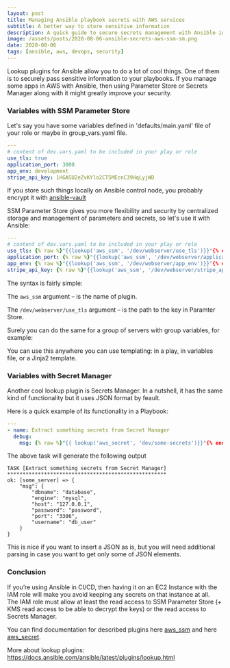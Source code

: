 ```yaml
---
layout: post
title: Managing Ansible playbook secrets with AWS services 
subtitle: A better way to store sensitive information
description: A quick guide to secure secrets management with Ansible in AWS
image: /assets/posts/2020-08-06-ansible-secrets-aws-ssm-sm.png
date: 2020-08-06
tags: [ansible, aws, devops, security]
---
```

Lookup plugins for Ansible allow you to do a lot of cool things. One of them is to securely pass sensitive information to your playbooks. 
If you manage some apps in AWS with Ansible, then using Parameter Store or Secrets Manager along with it might greatly improve your security.

### Variables with SSM Parameter Store

Let's say you have some variables defined in 'defaults/main.yaml' file of your role or maybe in group_vars.yaml file.
```yaml
---
# content of dev.vars.yaml to be included in your play or role
use_tls: true
application_port: 3000
app_env: development
stripe_api_key: 1HGASU2eZvKYlo2CT5MEcnC39HqLyjWD
```

If you store such things locally on Ansible control node, you probably encrypt it with [ansible-vault](https://docs.ansible.com/ansible/latest/user_guide/vault.html) 

SSM Parameter Store gives you more flexibility and security by centralized storage and management of parameters and secrets, so let's use it with Ansible:

```yaml
---
# content of dev.vars.yaml to be included in your play or role
use_tls: {% raw %}"{{lookup('aws_ssm', '/dev/webserver/use_tls')}}"{% endraw %}
application_port: {% raw %}"{{lookup('aws_ssm', '/dev/webserver/application_port')}}"{% endraw %}
app_env: {% raw %}"{{lookup('aws_ssm', '/dev/webserver/app_env')}}"{% endraw %}
stripe_api_key: {% raw %}"{{lookup('aws_ssm', '/dev/webserver/stripe_api_key')}}"{% endraw %}
```
The syntax is fairly simple:

The `aws_ssm` argument – is the name of plugin.

The `/dev/webserver/use_tls` argument – is the path to the key in Paramter Store.

Surely you can do the same for a group of servers with group variables, for example:

You can use this anywhere you can use templating: in a play, in variables file, or a Jinja2 template. 

### Variables with Secret Manager

Another cool lookup plugin is Secrets Manager. In a nutshell, it has the same kind of functionality but it uses JSON format by feault.

Here is a quick example of its functionality in a Playbook:

```yaml
---
- name: Extract something secrets from Secret Manager
  debug:
    msg: {% raw %}"{{ lookup('aws_secret', 'dev/some-secrets')}}"{% endraw %}
```
The above task will generate the following output
```
TASK [Extract something secrets from Secret Manager] ****************************************************
ok: [some_server] => {
    "msg": {
        "dbname": "database",
        "engine": "mysql",
        "host": "127.0.0.1",
        "password": "password",
        "port": "3306",
        "username": "db_user"
    }
}
```
This is nice if you want to insert a JSON as is, but you will need additional parsing in case you want to get only some of JSON elements.

### Conclusion

If you’re using Ansible in CI/CD, then having it on an EC2 Instance with the IAM role will make you avoid keeping any secrets on that instance at all.\
The IAM role must allow at least the read access to SSM Parameter Store (+ KMS read access to be able to decrypt the keys) or the read access to Secrets Manager. 

You can find documentation for described plugins here [aws_ssm](https://docs.ansible.com/ansible/latest/plugins/lookup/aws_ssm.html) and here [aws_secret](https://docs.ansible.com/ansible/latest/plugins/lookup/aws_secret.html).

More about lookup plugins: https://docs.ansible.com/ansible/latest/plugins/lookup.html